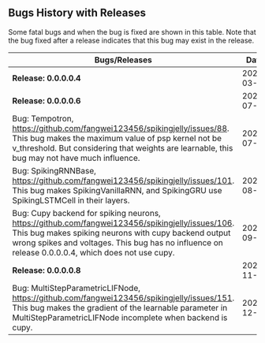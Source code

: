 ## Bugs History with Releases

Some fatal bugs and when the bug is fixed are shown in this table. Note that the bug fixed after a release indicates that this bug may exist in the release.

| Bugs/Releases                                                | Date       |
| ------------------------------------------------------------ | ---------- |
| **Release: 0.0.0.0.4**                                       | 2021-03-25 |
| **Release: 0.0.0.0.6**                                       | 2021-07-03 |
| Bug: Tempotron, https://github.com/fangwei123456/spikingjelly/issues/88. This bug makes the maximum value of  psp kernel not be v_threshold. But considering that weights are learnable, this bug may not have much influence. | 2021-07-17 |
| Bug: SpikingRNNBase, https://github.com/fangwei123456/spikingjelly/issues/101. This bug makes SpikingVanillaRNN, and SpikingGRU use SpikingLSTMCell in their layers. | 2021-08-26 |
| Bug: Cupy backend for spiking neurons, https://github.com/fangwei123456/spikingjelly/issues/106. This bug makes spiking neurons with cupy backend output wrong spikes and voltages. This bug has no influence on release 0.0.0.0.4, which does not use cupy. | 2021-09-16 |
| **Release: 0.0.0.0.8**                                       | 2021-11-21 |
| Bug: MultiStepParametricLIFNode, https://github.com/fangwei123456/spikingjelly/issues/151. This bug makes the gradient of the learnable parameter in MultiStepParametricLIFNode incomplete when backend is cupy. | 2021-12-10 |

